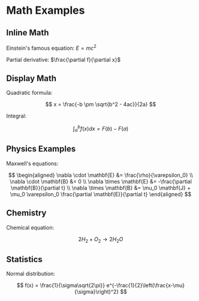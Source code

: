 # Math Examples

## Inline Math
Einstein's famous equation: $E = mc^2$

Partial derivative: $\frac{\partial f}{\partial x}$

## Display Math

Quadratic formula:

$$ x = \frac{-b \pm \sqrt{b^2 - 4ac}}{2a} $$

Integral:

$$ \int_{a}^{b} f(x) dx = F(b) - F(a) $$

## Physics Examples

Maxwell's equations:

$$
\begin{aligned}
\nabla \cdot \mathbf{E} &= \frac{\rho}{\varepsilon_0} \\
\nabla \cdot \mathbf{B} &= 0 \\
\nabla \times \mathbf{E} &= -\frac{\partial \mathbf{B}}{\partial t} \\
\nabla \times \mathbf{B} &= \mu_0 \mathbf{J} + \mu_0 \varepsilon_0 \frac{\partial \mathbf{E}}{\partial t}
\end{aligned}
$$

## Chemistry

Chemical equation:

$$ 2H_2 + O_2 \rightarrow 2H_2O $$

## Statistics

Normal distribution:

$$ f(x) = \frac{1}{\sigma\sqrt{2\pi}} e^{-\frac{1}{2}\left(\frac{x-\mu}{\sigma}\right)^2} $$

